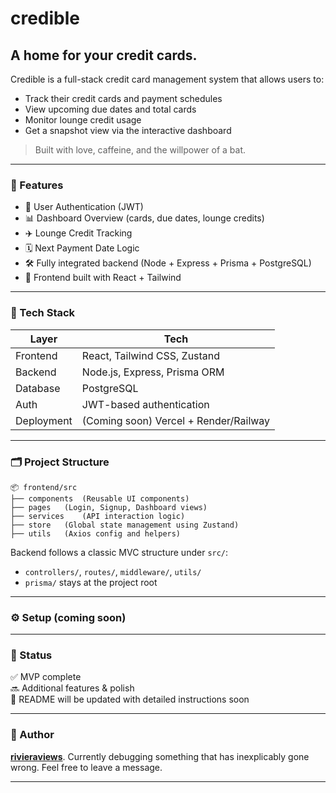 # credible
## A home for your credit cards.

Credible is a full-stack credit card management system that allows users to:

- Track their credit cards and payment schedules
- View upcoming due dates and total cards
- Monitor lounge credit usage
- Get a snapshot view via the interactive dashboard

> Built with love, caffeine, and the willpower of a bat.

---

### 🚀 Features

- 🔐 User Authentication (JWT)
- 📊 Dashboard Overview (cards, due dates, lounge credits)
- ✈️ Lounge Credit Tracking
- 🗓️ Next Payment Date Logic
- 🛠️ Fully integrated backend (Node + Express + Prisma + PostgreSQL)
- 💅 Frontend built with React + Tailwind

---

### 🧱 Tech Stack

|    Layer    |                    Tech                    |
|-------------|--------------------------------------------|
| Frontend    | React, Tailwind CSS, Zustand               |
| Backend     | Node.js, Express, Prisma ORM               |
| Database    | PostgreSQL                                 |
| Auth        | JWT-based authentication                   |
| Deployment  | (Coming soon) Vercel + Render/Railway      |

---

### 🗂️ Project Structure
```
📦 frontend/src
├── components  (Reusable UI components)
├── pages   (Login, Signup, Dashboard views)
├── services    (API interaction logic)
├── store   (Global state management using Zustand)
├── utils   (Axios config and helpers)
```

Backend follows a classic MVC structure under `src/`:
- `controllers/`, `routes/`, `middleware/`, `utils/`
- `prisma/` stays at the project root

---

### ⚙️ Setup (coming soon)

<!-- Placeholder for install/run instructions -->

---

### 📝 Status

✅ MVP complete  
🔜 Additional features & polish  
📌 README will be updated with detailed instructions soon

---

### 👤 Author

**[rivieraviews](https://www.linkedin.com/in/abhipsa-adhikary)**. Currently debugging something that has inexplicably gone wrong. Feel free to leave a message.

---

